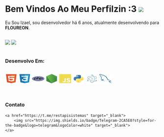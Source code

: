 <h1>Bem Vindos Ao Meu Perfilzin :3 <img src="https://raw.githubusercontent.com/kaueMarques/kaueMarques/master/hi.gif" width="30px"></h1>
<p>Eu Sou Izael, sou desenvolvedor há 6 anos, atualmente desenvolvendo para <b>FLOUREON</b>.</p><br>

<div>
    <img height="150rem" src="https://github-readme-stats.vercel.app/api?username=erickvinicios&show_icons=true&theme=midnight-purple&include_all_commits=true&count_private=true">
    <img height="150em" src="https://github-readme-stats.vercel.app/api/top-langs/?username=erickvinicios&layout=compact&langs_count=7&theme=midnight-purple"/>
</div>

<div><br>
    <h3>Desenvolvo Em:</h3>
</div>

<div class="dev"><br>
    <img alt="HTML5" height="30" width="40" src="https://raw.githubusercontent.com/devicons/devicon/master/icons/html5/html5-original.svg">
    <img alt="CSS3" height="30" width="40" src="https://raw.githubusercontent.com/devicons/devicon/master/icons/css3/css3-original.svg">
    <img alt="PHP" height="30" width="40" src="https://raw.githubusercontent.com/devicons/devicon/master/icons/php/php-original.svg">
    <img alt="NODEJS" height="30" width="40" src="https://raw.githubusercontent.com/devicons/devicon/master/icons/nodejs/nodejs-original.svg">
    <img alt="JS" height="30" width="40" src="https://raw.githubusercontent.com/devicons/devicon/master/icons/javascript/javascript-plain.svg">
    <img alt="PYTHON" height="30" width="40" src="https://raw.githubusercontent.com/devicons/devicon/master/icons/python/python-original.svg">
    <img alt="ELECTRON" height="30" width="40" src="https://raw.githubusercontent.com/devicons/devicon/master/icons/electron/electron-original.svg">
    <img alt="MYSQL & SQL" height="30" width="40" src="https://raw.githubusercontent.com/devicons/devicon/master/icons/mysql/mysql-original.svg">
</div><br><br>

<h3>Contato</h3>

    <a href="https://t.me/restapisistemas" target="_blank">
        <img src="https://img.shields.io/badge/Telegram-2CA5E0?style=for-the-badge&logo=telegram&logoColor=white" target="_blank">
    </a>
